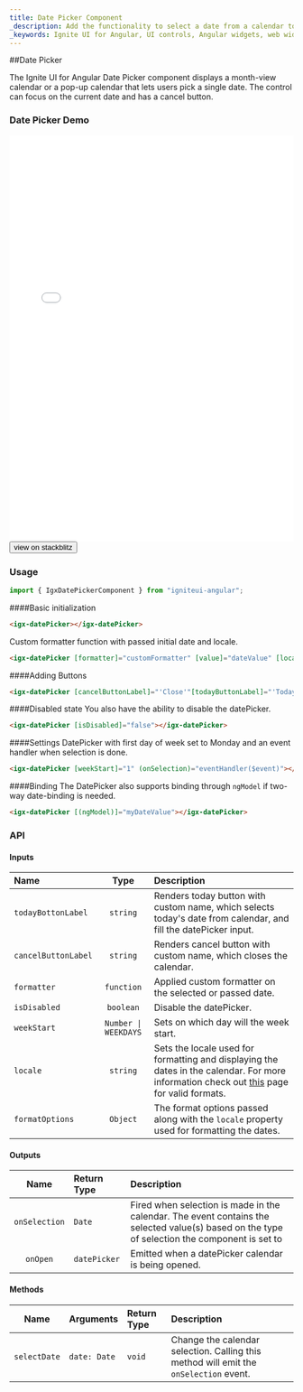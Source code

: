 ```yaml
---
title: Date Picker Component
_description: Add the functionality to select a date from a calendar to your web application with Ignite UI for Angular Date Picker control.
_keywords: Ignite UI for Angular, UI controls, Angular widgets, web widgets, UI widgets, Angular, Native Angular Components Suite, Native Angular Controls, Native Angular Components Library, Angular Date Picker components, Angular Date Picker controls
---
```


##Date Picker
<p class="highlight">The Ignite UI for Angular Date Picker component displays a month-view calendar or a pop-up calendar that lets users pick a single date. The control can focus on the current date and has a cancel button.</p>
<div class="divider"></div>

### Date Picker Demo
<div class="sample-container loading" style="height: 720px">
    <iframe id="date-picker-sample-iframe" frameborder="0" seamless width="100%" height="100%" src="{environment:demosBaseUrl}/datepicker" onload="onSampleIframeContentLoaded(this);"></iframe>
</div>
<div>
    <button data-localize="stackblitz" class="stackblitz-btn" data-iframe-id="date-picker-sample-iframe" data-demos-base-url="{environment:demosBaseUrl}">view on stackblitz</button>
</div>
<div class="divider--half"></div>

### Usage
```typescript
import { IgxDatePickerComponent } from "igniteui-angular";
```

####Basic initialization
<div class="divider--half"></div>

```html
<igx-datePicker></igx-datePicker>
```
Custom formatter function with passed initial date and locale.

```html
<igx-datePicker [formatter]="customFormatter" [value]="dateValue" [locale]="'en-US'"></igx-datePicker>
```

####Adding Buttons
<div class="divider--half"></div>

```html
<igx-datePicker [cancelButtonLabel]="'Close'"[todayButtonLabel]="'Today'"></igx-datePicker>
```

####Disabled state
You also have the ability to disable the datePicker.

```html
<igx-datePicker [isDisabled]="false"></igx-datePicker>
```

####Settings
DatePicker with first day of week set to Monday and an event handler when selection is done.

```html
<igx-datePicker [weekStart]="1" (onSelection)="eventHandler($event)"></igx-datePicker>
```

####Binding
The DatePicker also supports binding through `ngModel` if two-way date-binding is needed.

```html
<igx-datePicker [(ngModel)]="myDateValue"></igx-datePicker>
```
<div class="divider"></div>

### API

#### Inputs
<div class="divider--half"></div>

| Name   |      Type      |  Description |
|:----------|:-------------:|:------|
| `todayBottonLabel` | `string` | Renders today button with custom name, which selects today's date from calendar, and fill the datePicker input. |
| `cancelButtonLabel` | `string` | Renders cancel button with custom name, which closes the calendar. |
| `formatter` | `function` | Applied custom formatter on the selected or passed date. |
| `isDisabled` | `boolean` | Disable the datePicker. |
| `weekStart`| `Number \| WEEKDAYS` | Sets on which day will the week start. |
| `locale` | `string` | Sets the locale used for formatting and displaying the dates in the calendar. For more information check out [this](https://developer.mozilla.org/en-US/docs/Web/JavaScript/Reference/Global_Objects/Intl) page for valid formats. |
| `formatOptions` | `Object` | The format options passed along with the `locale` property used for formatting the dates. |

#### Outputs
<div class="divider--half"></div>

| Name | Return Type | Description |
|:--:|:---|:---|
| `onSelection` | `Date` | Fired when selection is made in the calendar. The event contains the selected value(s) based on the type of selection the component is set to |
| `onOpen`  | `datePicker` | Emitted when a datePicker calendar is being opened.  |

#### Methods
<div class="divider--half"></div>

| Name   | Arguments | Return Type | Description |
|:----------:|:------|:------|:------|
| `selectDate` | `date: Date` | `void` | Change the calendar selection. Calling this method will emit the `onSelection` event. |

<div class="divider--half"></div>
